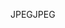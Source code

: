 <span data-ttu-id="916d5-101">JPEG</span><span class="sxs-lookup"><span data-stu-id="916d5-101">JPEG</span></span>